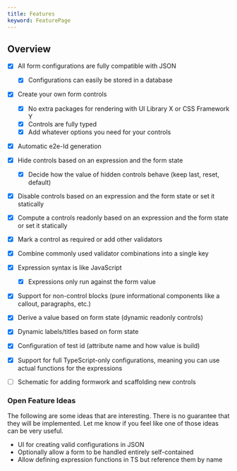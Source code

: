 ```yaml
---
title: Features
keyword: FeaturePage
---
```



## Overview

- [x] All form configurations are fully compatible with JSON
  - [x] Configurations can easily be stored in a database
- [x] Create your own form controls
  - [x] No extra packages for rendering with UI Library X or CSS Framework Y
  - [x] Controls are fully typed
  - [x] Add whatever options you need for your controls
- [x] Automatic e2e-Id generation
- [x] Hide controls based on an expression and the form state
  - [x] Decide how the value of hidden controls behave (keep last, reset, default)
- [x] Disable controls based on an expression and the form state or set it statically
- [x] Compute a controls readonly based on an expression and the form state or set it statically
- [x] Mark a control as required or add other validators
- [x] Combine commonly used validator combinations into a single key
- [x] Expression syntax is like JavaScript
  - [x] Expressions only run against the form value
- [x] Support for non-control blocks (pure informational components like a callout, paragraphs, etc.)
- [x] Derive a value based on form state (dynamic readonly controls)
- [x] Dynamic labels/titles based on form state
- [x] Configuration of test id (attribute name and how value is build)
- [x] Support for full TypeScript-only configurations, meaning you can use actual functions for the expressions
- [ ] Schematic for adding formwork and scaffolding new controls


### Open Feature Ideas

The following are some ideas that are interesting. There is no guarantee that they will be implemented. Let me know if you feel like one of those ideas can be very useful.

- UI for creating valid configurations in JSON
- Optionally allow a form to be handled entirely self-contained
- Allow defining expression functions in TS but reference them by name
